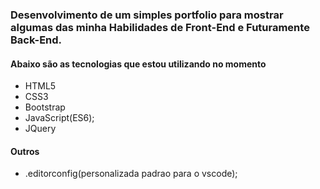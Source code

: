 ### Desenvolvimento de um simples portfolio para mostrar algumas das minha Habilidades de Front-End e Futuramente Back-End.


#### Abaixo são as tecnologias que estou utilizando no momento

* HTML5
* CSS3
* Bootstrap
* JavaScript(ES6);
* JQuery

#### Outros
* .editorconfig(personalizada padrao para o vscode);